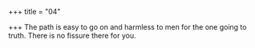 +++
title = "04"

+++
The path is easy to go on and harmless to men for the one going to truth. There is no fissure there for you.  